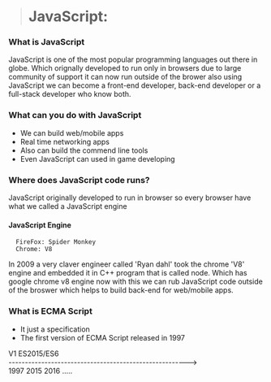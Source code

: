 ># JavaScript:
### What is JavaScript
JavaScript is one of the most popular programming languages out there in globe. Which orignally developed to run only in browsers due to large community of support it can now run outside of the brower also using JavaScript we can become a front-end developer, back-end developer or a full-stack developer who know both.
 ### What can you do with JavaScript
 + We can build web/mobile apps
 + Real time networking apps
 + Also can build the commend line tools
 + Even JavaScript can used in game developing
 ### Where does JavaScript code runs?
 JavaScript originally developed to run in browser so every browser have what we called a JavaScript engine
  #### JavaScript Engine
      FireFox: Spider Monkey
      Chrome: V8
In 2009 a very claver engineer called 'Ryan dahl' took the chrome 'V8' engine and embedded it in C++ program that is called node. Which has google chrome v8 engine now with this we can rub JavaScript code outside of the broswer which helps to build back-end for web/mobile apps.
### What is ECMA Script
+ It just a specification
+ The first version of ECMA Script released in 1997

V1        ES2015/ES6 <br>
-------------------------------------------------------><br>
1997       2015         2016             .....

      
      
